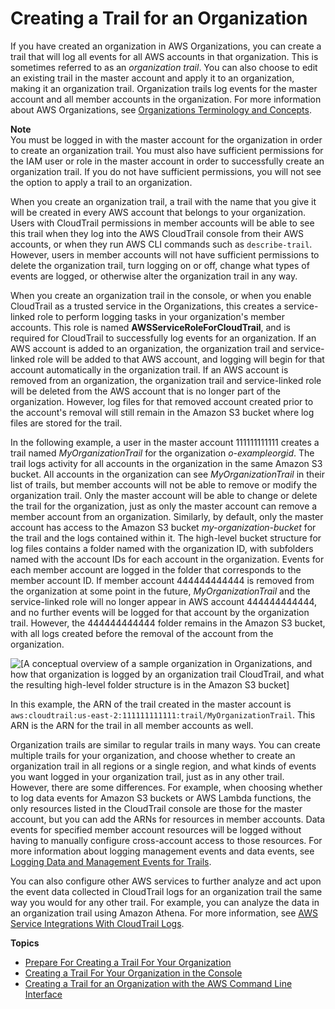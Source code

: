 # Creating a Trail for an Organization<a name="creating-trail-organization"></a>

If you have created an organization in AWS Organizations, you can create a trail that will log all events for all AWS accounts in that organization\. This is sometimes referred to as an *organization trail*\. You can also choose to edit an existing trail in the master account and apply it to an organization, making it an organization trail\. Organization trails log events for the master account and all member accounts in the organization\. For more information about AWS Organizations, see [Organizations Terminology and Concepts](https://docs.aws.amazon.com/organizations/latest/userguide/orgs_getting-started_concepts.html)\.

**Note**  
You must be logged in with the master account for the organization in order to create an organization trail\. You must also have sufficient permissions for the IAM user or role in the master account in order to successfully create an organization trail\. If you do not have sufficient permissions, you will not see the option to apply a trail to an organization\. 

When you create an organization trail, a trail with the name that you give it will be created in every AWS account that belongs to your organization\. Users with CloudTrail permissions in member accounts will be able to see this trail when they log into the AWS CloudTrail console from their AWS accounts, or when they run AWS CLI commands such as `describe-trail`\. However, users in member accounts will not have sufficient permissions to delete the organization trail, turn logging on or off, change what types of events are logged, or otherwise alter the organization trail in any way\. 

When you create an organization trail in the console, or when you enable CloudTrail as a trusted service in the Organizations, this creates a service\-linked role to perform logging tasks in your organization's member accounts\. This role is named **AWSServiceRoleForCloudTrail**, and is required for CloudTrail to successfully log events for an organization\. If an AWS account is added to an organization, the organization trail and service\-linked role will be added to that AWS account, and logging will begin for that account automatically in the organization trail\. If an AWS account is removed from an organization, the organization trail and service\-linked role will be deleted from the AWS account that is no longer part of the organization\. However, log files for that removed account created prior to the account's removal will still remain in the Amazon S3 bucket where log files are stored for the trail\.

In the following example, a user in the master account 111111111111 creates a trail named *MyOrganizationTrail* for the organization *o\-exampleorgid*\. The trail logs activity for all accounts in the organization in the same Amazon S3 bucket\. All accounts in the organization can see *MyOrganizationTrail* in their list of trails, but member accounts will not be able to remove or modify the organization trail\. Only the master account will be able to change or delete the trail for the organization, just as only the master account can remove a member account from an organization\. Similarly, by default, only the master account has access to the Amazon S3 bucket *my\-organization\-bucket* for the trail and the logs contained within it\. The high\-level bucket structure for log files contains a folder named with the organization ID, with subfolders named with the account IDs for each account in the organization\. Events for each member account are logged in the folder that corresponds to the member account ID\. If member account 444444444444 is removed from the organization at some point in the future, *MyOrganizationTrail* and the service\-linked role will no longer appear in AWS account 444444444444, and no further events will be logged for that account by the organization trail\. However, the 444444444444 folder remains in the Amazon S3 bucket, with all logs created before the removal of the account from the organization\.

![\[A conceptual overview of a sample organization in Organizations, and how that organization is logged by an organization trail CloudTrail, and what the resulting high-level folder structure is in the Amazon S3 bucket\]](http://docs.aws.amazon.com/awscloudtrail/latest/userguide/images/organization-trail.png)

In this example, the ARN of the trail created in the master account is `aws:cloudtrail:us-east-2:111111111111:trail/MyOrganizationTrail`\. This ARN is the ARN for the trail in all member accounts as well\. 

Organization trails are similar to regular trails in many ways\. You can create multiple trails for your organization, and choose whether to create an organization trail in all regions or a single region, and what kinds of events you want logged in your organization trail, just as in any other trail\. However, there are some differences\. For example, when choosing whether to log data events for Amazon S3 buckets or AWS Lambda functions, the only resources listed in the CloudTrail console are those for the master account, but you can add the ARNs for resources in member accounts\. Data events for specified member account resources will be logged without having to manually configure cross\-account access to those resources\. For more information about logging management events and data events, see [Logging Data and Management Events for Trails](logging-management-and-data-events-with-cloudtrail.md)\. 

You can also configure other AWS services to further analyze and act upon the event data collected in CloudTrail logs for an organization trail the same way you would for any other trail\. For example, you can analyze the data in an organization trail using Amazon Athena\. For more information, see [AWS Service Integrations With CloudTrail Logs](cloudtrail-aws-service-specific-topics.md#cloudtrail-aws-service-specific-topics-integrations)\. 

**Topics**
+ [Prepare For Creating a Trail For Your Organization](creating-an-organizational-trail-prepare.md)
+ [Creating a Trail For Your Organization in the Console](creating-an-organizational-trail-in-the-console.md)
+ [Creating a Trail for an Organization with the AWS Command Line Interface](cloudtrail-create-and-update-an-organizational-trail-by-using-the-aws-cli.md)